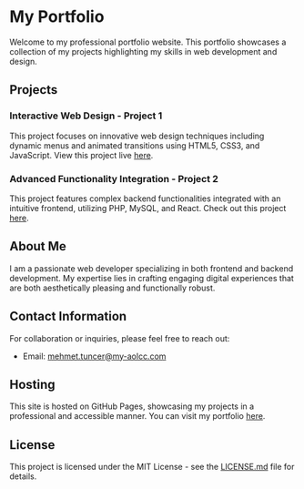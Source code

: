 # My Portfolio

Welcome to my professional portfolio website. This portfolio showcases a collection of my projects highlighting my skills in web development and design.

## Projects

### Interactive Web Design - Project 1
This project focuses on innovative web design techniques including dynamic menus and animated transitions using HTML5, CSS3, and JavaScript. View this project live [here](https://github.com/mehmettuncer-bit).

### Advanced Functionality Integration - Project 2
This project features complex backend functionalities integrated with an intuitive frontend, utilizing PHP, MySQL, and React. Check out this project [here](https://github.com/mehmettuncer-bit).

## About Me

I am a passionate web developer specializing in both frontend and backend development. My expertise lies in crafting engaging digital experiences that are both aesthetically pleasing and functionally robust.

## Contact Information

For collaboration or inquiries, please feel free to reach out:
- Email: [mehmet.tuncer@my-aolcc.com](mailto:mehmet.tuncer@my-aolcc.com)

## Hosting

This site is hosted on GitHub Pages, showcasing my projects in a professional and accessible manner. You can visit my portfolio [here](https://github.com/mehmettuncer-bit).

## License

This project is licensed under the MIT License - see the [LICENSE.md](LICENSE.md) file for details.
